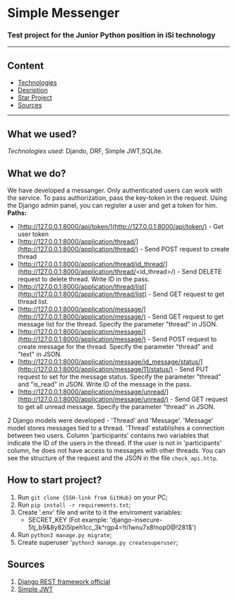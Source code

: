 # Simple Messenger
### Test project for the Junior Python position in iSi technology
___
## Content
 - [Technologies](#what-we-used)
 - [Desription](#what-we-do)
 - [Star Project](#how-to-start-project)
 - [Sources](#sources)
___
## What we used?
_Technologies used_: Djando, DRF, Simple JWT,SQLite.

## What we do?
We have developed a messanger. Only authenticated users can work with the service. 
To pass authorization, pass the key-token in the request. Using the Django admin panel, 
you can register a user and get a token for him. <br>
**Paths:**
- [http://127.0.0.1:8000/api/token/](http://127.0.0.1:8000/api/token/) - Get user token
- [http://127.0.0.1:8000/application/thread/](http://127.0.0.1:8000/application/thread/) - Send POST request to create thread
- [http://127.0.0.1:8000/application/thread/id_thread/](http://127.0.0.1:8000/application/thread/<id_thread>/) - Send DELETE request to delete thread. Write ID in the pass.
- [http://127.0.0.1:8000/application/thread/list](http://127.0.0.1:8000/application/thread/list) - Send GET request to get thread list.
- [http://127.0.0.1:8000/application/message/](http://127.0.0.1:8000/application/message/) - Send GET request to get message list for the thread. Specify the parameter "thread" in JSON. 
- [http://127.0.0.1:8000/application/message/](http://127.0.0.1:8000/application/message/) - Send POST request to create message for the thread. Specify the parameter "thread" and "text" in JSON. 
- [http://127.0.0.1:8000/application/message/id_message/status/](http://127.0.0.1:8000/application/message/11/status/) - Send PUT request to set for the message status. Specify the parameter "thread" and "is_read" in JSON.
Write ID of the message in the pass.
- [http://127.0.0.1:8000/application/message/unread/](http://127.0.0.1:8000/application/message/unread/) - Send GET request to get all unread message. Specify the parameter "thread" in JSON. 

2 Django models were developed - 'Thread' and 'Message'. 'Message' model stores messages tied to a thread.
'Thread' establishes a connection between two users. Column 'participants' contains two variables that indicate the ID of the users in the thread.
If the user is not in 'participants' column, he does not have access to messages with other threads.
You can see the structure of the request and the JSON in the file `check_api.http`.

## How to start project?
1. Run `git clone {SSH-link from GitHub}` on your PC;
2. Run `pip install -r requirements.txt`;
3. Create '.env' file and write to it the enviroment variables:
	- SECRET_KEY (Fot example: 'django-insecure-5tj_b9&8y82i5lpeh1cc_3k^rgp4=!ti1wnu7x8!nop0@!281$')
4. Run `python3 manage.py migrate`;
5. Create superuser '`python3 manage.py createsuperuser`; 

## Sources
1. [Django REST framework official](https://www.django-rest-framework.org/)
2. [Simple JWT](https://django-rest-framework-simplejwt.readthedocs.io/en/latest/getting_started.html)
